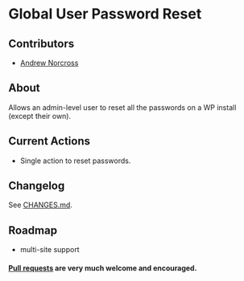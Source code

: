 Global User Password Reset
==========================

## Contributors
* [Andrew Norcross](https://github.com/norcross)

## About
Allows an admin-level user to reset all the passwords on a WP install (except their own).

## Current Actions
* Single action to reset passwords.

## Changelog

See [CHANGES.md](CHANGES.md).

## Roadmap
* multi-site support

#### [Pull requests](https://github.com/norcross/global-user-password-reset/pulls) are very much welcome and encouraged.

